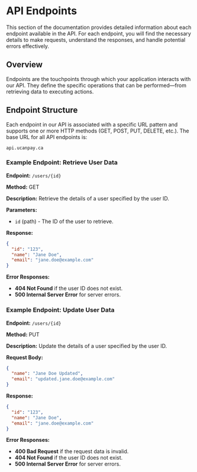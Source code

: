 # API Endpoints

This section of the documentation provides detailed information about each endpoint available in the API. For each endpoint, you will find the necessary details to make requests, understand the responses, and handle potential errors effectively.

## Overview

Endpoints are the touchpoints through which your application interacts with our API. They define the specific operations that can be performed—from retrieving data to executing actions.

## Endpoint Structure

Each endpoint in our API is associated with a specific URL pattern and supports one or more HTTP methods (GET, POST, PUT, DELETE, etc.). The base URL for all API endpoints is:

```api.ucanpay.ca```

### Example Endpoint: Retrieve User Data

**Endpoint:** `/users/{id}`

**Method:** GET

**Description:**
Retrieve the details of a user specified by the user ID.

**Parameters:**
- `id` (path) - The ID of the user to retrieve.

**Response:**
```json
{
  "id": "123",
  "name": "Jane Doe",
  "email": "jane.doe@example.com"
}
```

**Error Responses:**

- **404 Not Found** if the user ID does not exist.
- **500 Internal Server Error** for server errors.


### Example Endpoint: Update User Data

**Endpoint:** `/users/{id}`

**Method:** PUT

**Description:**
Update the details of a user specified by the user ID.

**Request Body:**
```json
{
  "name": "Jane Doe Updated",
  "email": "updated.jane.doe@example.com"
}

```

**Response:**
```json
{
  "id": "123",
  "name": "Jane Doe",
  "email": "jane.doe@example.com"
}
```

**Error Responses:**

- **400 Bad Request** if the request data is invalid.
- **404 Not Found** if the user ID does not exist.
- **500 Internal Server Error** for server errors.
